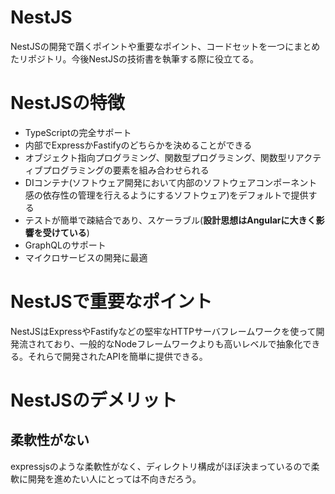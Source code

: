 # NestJS

NestJSの開発で躓くポイントや重要なポイント、コードセットを一つにまとめたリポジトリ。今後NestJSの技術書を執筆する際に役立てる。

# NestJSの特徴

* TypeScriptの完全サポート
* 内部でExpressかFastifyのどちらかを決めることができる
* オブジェクト指向プログラミング、関数型プログラミング、関数型リアクティブプログラミングの要素を組み合わせられる
* DIコンテナ(ソフトウェア開発において内部のソフトウェアコンポーネント感の依存性の管理を行えるようにするソフトウェア)をデフォルトで提供する
* テストが簡単で疎結合であり、スケーラブル(**設計思想はAngularに大きく影響を受けている**)
* GraphQLのサポート
* マイクロサービスの開発に最適

# NestJSで重要なポイント

NestJSはExpressやFastifyなどの堅牢なHTTPサーバフレームワークを使って開発流されており、一般的なNodeフレームワークよりも高いレベルで抽象化できる。それらで開発されたAPIを簡単に提供できる。

# NestJSのデメリット

## 柔軟性がない

expressjsのような柔軟性がなく、ディレクトリ構成がほぼ決まっているので柔軟に開発を進めたい人にとっては不向きだろう。